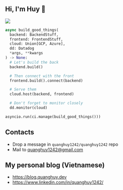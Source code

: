 ## Hi, I'm Huy 🎉

![](https://komarev.com/ghpvc/?username=quanghuy1242&label=📚&style=flat)

```python
async build_good_things(
  backend: BackendStuff,
  frontend: FrontendStuff,
  cloud: Union[GCP, Azure],
  dd: Datadog
  *args, **kwargs
) -> None:
  # Let's build the back
  backend.build()

  # Then connect with the front
  frontend.build().connect(backend)

  # Serve them
  cloud.host(backend, frontend)

  # Don't forget to monitor closely
  dd.monitor(cloud)

asyncio.run(ci.manage(build_good_things()))
```

## Contacts
- Drop a message in `quanghuy1242/quanghuy1242` repo
- Mail to quanghuy1242@gmail.com

## My personal blog (Vietnamese)
- https://blog.quanghuy.dev
- https://www.linkedin.com/in/quanghuy1242/
